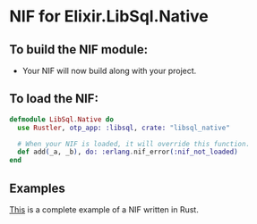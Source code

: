 # NIF for Elixir.LibSql.Native

## To build the NIF module:

- Your NIF will now build along with your project.

## To load the NIF:

```elixir
defmodule LibSql.Native do
  use Rustler, otp_app: :libsql, crate: "libsql_native"

  # When your NIF is loaded, it will override this function.
  def add(_a, _b), do: :erlang.nif_error(:nif_not_loaded)
end
```

## Examples

[This](https://github.com/rusterlium/NifIo) is a complete example of a NIF written in Rust.
